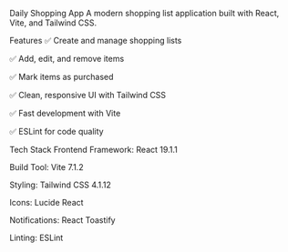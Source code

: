 Daily Shopping App
A modern shopping list application built with React, Vite, and Tailwind CSS.

Features
✅ Create and manage shopping lists

✅ Add, edit, and remove items

✅ Mark items as purchased

✅ Clean, responsive UI with Tailwind CSS

✅ Fast development with Vite

✅ ESLint for code quality

Tech Stack
Frontend Framework: React 19.1.1

Build Tool: Vite 7.1.2

Styling: Tailwind CSS 4.1.12

Icons: Lucide React

Notifications: React Toastify

Linting: ESLint
